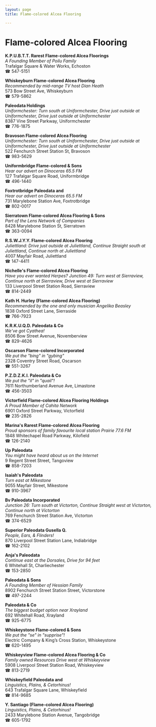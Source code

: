 ```yaml
---
layout: page 
title: Flame-colored Alcea Flooring

---
```



# Flame-colored Alcea Flooring


 **K.P.U.B.T.T. Rarest Flame-colored Alcea Floorings**  
_A Founding Member of Poilu Family_  
Trafalgar Square & Water Works, Echoston  
☎ 547-5151

**Whiskeyburn Flame-colored Alcea Flooring**  
_Recommended by mid-range TV host Dian Heath_  
573 Bow Street Ave, Whiskeyburn  
☎ 579-5862

**Paleodata Holdings**  
_Uniformchester: Turn south at Uniformchester, Drive just outside at Uniformchester, Drive just outside at Uniformchester_  
8387 Vine Street Parkway, Uniformchester  
☎ 776-1875

**Bravoson Flame-colored Alcea Flooring**  
_Uniformchester: Turn south at Uniformchester, Drive just outside at Uniformchester, Drive just outside at Uniformchester_  
522 Fenchurch Street Station St, Bravoson  
☎ 983-5629

**Uniformbridge Flame-colored & Sons**  
_Hear our advert on Dinoceras 65.5 FM_  
127 Trafalgar Square Road, Uniformbridge  
☎ 496-1440

**Foxtrotbridge Paleodata and**  
_Hear our advert on Dinoceras 65.5 FM_  
731 Marylebone Station Ave, Foxtrotbridge  
☎ 802-0017

**Sierratown Flame-colored Alcea Flooring & Sons**  
_Part of the Lens Network of Companies_  
8428 Marylebone Station St, Sierratown  
☎ 363-0094

**R.S.W.J.Y.Y. Flame-colored Alcea Flooring**  
_Juliettland: Drive just outside at Juliettland, Continue Straight south at Juliettland, Continue north at Juliettland_  
4007 Mayfair Road, Juliettland  
☎ 147-4411

**Nichelle's Flame-colored Alcea Flooring**  
_Have you ever wanted Herpes? 
Junction 49: Turn west at Sierraview, Continue north at Sierraview, Drive west at Sierraview_  
133 Liverpool Street Station Road, Sierraview  
☎ 814-2449

**Kath H. Hurley (Flame-colored Alcea Flooring)**  
_Recommended by the one and only musician Angelika Beasley_  
1838 Oxford Street Lane, Sierraside  
☎ 766-7923

**K.R.K.U.Q.D. Paleodata & Co**  
_We've got Cyathea!_  
8506 Bow Street Avenue, Novemberview  
☎ 829-4626

**Oscarson Flame-colored Incorporated**  
_We put the "bing" in "gybing"_  
2328 Coventry Street Road, Oscarson  
☎ 551-3267

**P.Z.D.Z.K.I. Paleodata & Co**  
_We put the "il" in "quail"!_  
7611 Northumberland Avenue Ave, Limastone  
☎ 456-3503

**Victorfield Flame-colored Alcea Flooring Holdings**  
_A Proud Member of Cahita Network_  
6901 Oxford Street Parkway, Victorfield  
☎ 235-2826

**Marina's Rarest Flame-colored Alcea Flooring**  
_Proud sponsors of family favourite local station Prairie 77.6 FM_  
1848 Whitechapel Road Parkway, Kilofield  
☎ 126-2140

**Up Paleodata**  
_You might have heard about us on the Internet_  
9 Regent Street Street, Tangoview  
☎ 858-7203

**Isaiah's Paleodata**  
_Turn east at Mikestone_  
9055 Mayfair Street, Mikestone  
☎ 910-3967

**Bv Paleodata Incorporated**  
_Junction 26: Turn south at Victorton, Continue Straight west at Victorton, Continue north at Victorton_  
769 Fenchurch Street Station Ave, Victorton  
☎ 374-6529

**Superior Paleodata Gusella Q.**  
_People, Ears, & Flinders!_  
870 Liverpool Street Station Lane, Indiabridge  
☎ 162-2102

**Anja's Paleodata**  
_Continue east at the Dorsales, Drive for 94 feet_  
6 Whitehall St, Charliechester  
☎ 153-2850

**Paleodata & Sons**  
_A Founding Member of Hessian Family_  
8902 Fenchurch Street Station Street, Victorstone  
☎ 497-2244

**Paleodata & Co**  
_The biggest budget option near Xrayland_  
692 Whitehall Road, Xrayland  
☎ 925-6775

**Whiskeystone Flame-colored & Sons**  
_We put the "se" in "supprise"!_  
Electric Company & King’s Cross Station, Whiskeystone  
☎ 620-1495

**Whiskeyview Flame-colored Alcea Flooring & Co**  
_Family owned Resources 
Drive west at Whiskeyview_  
5908 Liverpool Street Station Road, Whiskeyview  
☎ 813-2719

**Whiskeyfield Paleodata and**  
_Linguistics, Plains, & Cetorhinus!_  
643 Trafalgar Square Lane, Whiskeyfield  
☎ 814-9685

**Y. Santiago (Flame-colored Alcea Flooring)**  
_Linguistics, Plains, & Cetorhinus!_  
2433 Marylebone Station Avenue, Tangobridge  
☎ 605-1792

